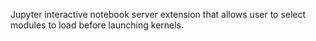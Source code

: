 Jupyter interactive notebook server extension that allows user 
to select modules to load before launching kernels.
